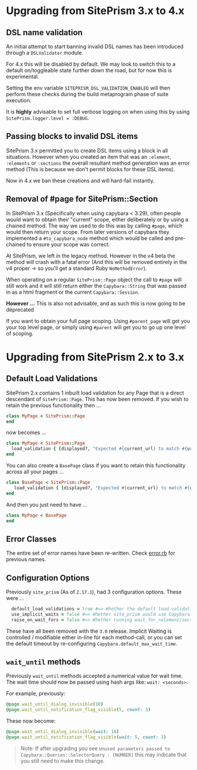 # Upgrading from SitePrism 3.x to 4.x

## DSL name validation

An initial attempt to start banning invalid DSL names has been introduced through a `DSLValidator` module.

For 4.x this will be disabled by default. We may look to switch this to a default on/toggleable state further down
the road, but for now this is experimental.

Setting the env variable `SITEPRISM_DSL_VALIDATION_ENABLED` will then perform these checks during the build metaprogram
phase of suite execution.

It is **highly** advisable to set full verbose logging on when using this by using `SitePrism.logger.level = :DEBUG`.

## Passing blocks to invalid DSL items

SitePrism 3.x permitted you to create DSL items using a block in all situations. However when you created an item
that was an `:element`, `:elements` or `:sections` the overall resultant method generation was an error method
(This is because we don't permit blocks for these DSL items).

Now in 4.x we ban these creations and will hard-fail instantly.

## Removal of #page for SitePrism::Section

In SitePrism 3.x (Specifically when using capybara < 3.29), often people would want to obtain their "current" scope,
either deliberately or by using a chained method. The way we used to do this was by calling `#page`, which would then
return your scope. From later versions of capybara they implemented a `#to_capybara_node` method which would be called
and pre-chained to ensure your scope was correct.

At SitePrism, we left in the legacy method. However in the v4 beta the method will crash with a
fatal error (And this will be removed entirely in the v4 proper -> so you'll get a standard Ruby `NoMethodError`).

When operating on a regular `SitePrism::Page` object the call to `#page` will still work and it
will still return either the `Capybara::String` that was passed in as a html fragment or the
current `Capybara::Session`.

**However ...** This is also not advisable, and as such this is now going to be deprecated

If you want to obtain your full page scoping. Using `#parent_page` will get you your top level page, or simply using
`#parent` will get you to go up one level of scoping.

# Upgrading from SitePrism 2.x to 3.x

## Default Load Validations

SitePrism 2.x contains 1 inbuilt load validation for any Page that is a
direct descendant of `SitePrism::Page`. This has now been removed.
If you wish to retain the previous functionality then ...

```ruby
class MyPage < SitePrism::Page
end
```

now becomes ...

```ruby
class MyPage < SitePrism::Page
  load_validation { [displayed?, "Expected #{current_url} to match #{url_matcher} but it did not."] }
end
```

You can also create a `BasePage` class if you want to retain this functionality across all your pages ...

```ruby
class BasePage < SitePrism::Page
   load_validation { [displayed?, "Expected #{current_url} to match #{url_matcher} but it did not."] }
end
```

And then you just need to have ...

```ruby
class MyPage < BasePage
end
```

## Error Classes

The entire set of error names have been re-written.
Check [error.rb](https://github.com/site-prism/site_prism/blob/main/lib/site_prism/error.rb)
for previous names.

## Configuration Options

Previously `site_prism` (As of `2.17.1`), had 3 configuration options. These were ...

```ruby
  default_load_validations = true #=> Whether the default load validation for displayed? was set 
  use_implicit_waits = false #=> Whether site_prism would use Capybara's implicit waiting by default
  raise_on_wait_fors = false #=> Whether running wait_for_<element/section> methods that failed would crash
```

These have all been removed with the `3.0` release. Implicit Waiting is
controlled / modifiable either in-line for each method-call, or you can set the default
timeout by re-configuring `Capybara.default_max_wait_time`.

## `wait_until` methods

Previously `wait_until` methods accepted a numerical value for wait time.
The wait time should now be passed using hash args like: `wait: <seconds>`.

For example, previously:

```ruby
@page.wait_until_dialog_invisible(10)
@page.wait_until_notification_flag_visible(5, count: 3)
```

These now become:

```ruby
@page.wait_until_dialog_invisible(wait: 10)
@page.wait_until_notification_flag_visible(wait: 5, count: 3)
```

> Note: If after upgrading you see `Unused parameters passed to Capybara::Queries::SelectorQuery : [NUMBER]`
this may indicate that you still need to make this change.
